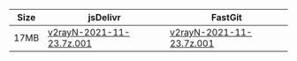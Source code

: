 |    Size   |     jsDelivr  | FastGit |
|  ---  |  ---  |  ---  |
| 17MB | [v2rayN-2021-11-23.7z.001](https://cdn.jsdelivr.net/gh/googleians/v2rayN-32@main/v2rayN-2021-11-23.7z.001) | [v2rayN-2021-11-23.7z.001](https://raw.fastgit.org/googleians/v2rayN-32/main/v2rayN-2021-11-23.7z.001) |

